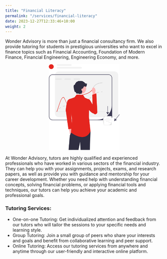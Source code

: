 ```yaml
---
title: "Financial Literacy"
permalink: "/services/financial-literacy"
date: 2023-12-27T12:33:46+10:00
weight: 2
---
```


<!-- FILEPATH: /c:/Users/Admin/Documents/GitHub/wonderadvisory/_services/Financial Planning & Analysis.md -->
<!-- BEGIN: ed8c6549bwf9 -->
<p></p>
<p>Wonder Advisory is more than just a financial consultancy firm. We also provide tutoring for students in prestigious universities who want to excel in finance topics such as Financial Accounting, Foundation of Modern Finance, Financial Engineering, Engineering Economy, and more.</p> 

<div style="text-align: center;">
  <img src="/images/illustrations/predictive_analytics.svg" alt="Financial Literacy" style="width: 45%;">
</div>

<p>At Wonder Advisory, tutors are highly qualified and experienced professionals who have worked in various sectors of the financial industry. They can help you with your assignments, projects, exams, and research papers, as well as provide you with guidance and mentorship for your career development. Whether you need help with understanding financial concepts, solving financial problems, or applying financial tools and techniques, our tutors can help you achieve your academic and professional goals.</p>

<h3>Tutoring Services:</h3> <ul> <li>One-on-one Tutoring: Get individualized attention and feedback from our tutors who will tailor the sessions to your specific needs and learning style.</li> <li>Group Tutoring: Join a small group of peers who share your interests and goals and benefit from collaborative learning and peer support.</li> <li>Online Tutoring: Access our tutoring services from anywhere and anytime through our user-friendly and interactive online platform.</li> </ul>

<!-- END: ed8c6549bwf9 -->
